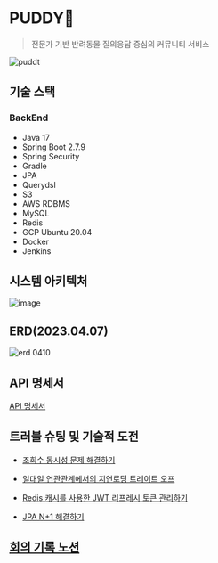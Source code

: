 # PUDDY💙

> 전문가 기반 반려동물 질의응답 중심의 커뮤니티 서비스

![puddt](https://user-images.githubusercontent.com/93868431/230781341-cd83cda9-e3b9-45ce-b86d-60fc3eea08e2.png)

## 기술 스택

### BackEnd

- Java 17
- Spring Boot 2.7.9
- Spring Security
- Gradle
- JPA
- Querydsl
- S3
- AWS RDBMS
- MySQL
- Redis
- GCP Ubuntu 20.04
- Docker
- Jenkins

## 시스템 아키텍처

![image](https://user-images.githubusercontent.com/93868431/230275264-20f15fc0-3b38-47d5-8577-eb8645e37571.png)

## ERD(2023.04.07)

![erd 0410](https://user-images.githubusercontent.com/93868431/230784458-59f831ae-8161-42af-9889-fc9bd2fb75e0.png)

## API 명세서

[API 명세서](https://documenter.getpostman.com/view/23164315/2s93RMVFEm#22ba6470-2481-40e0-a70f-dbf2b4361306)

## 트러블 슈팅 및 기술적 도전

- [조회수 동시성 문제 해결하기](https://waveofymymind.tistory.com/108)

- [일대일 연관관계에서의 지연로딩 트레이트 오프](https://waveofymymind.tistory.com/112)

- [Redis 캐시를 사용한 JWT 리프레시 토큰 관리하기](https://waveofymymind.tistory.com/113)

- [JPA N+1 해결하기](https://waveofymymind.tistory.com/114)

## [회의 기록 노션](https://puddy.notion.site/PUDDY-cbab6d6425cd4103b9461eff301ca7e5)

